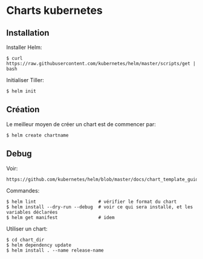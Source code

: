 # Charts kubernetes

## Installation

Installer Helm:

    $ curl https://raw.githubusercontent.com/kubernetes/helm/master/scripts/get | bash
    
Initialiser Tiller:

    $ helm init
    

## Création

Le meilleur moyen de créer un chart est de commencer par:

    $ helm create chartname


## Debug

Voir: 

    https://github.com/kubernetes/helm/blob/master/docs/chart_template_guide/debugging.md
    
Commandes:

    $ helm lint                       # vérifier le format du chart
    $ helm install --dry-run --debug  # voir ce qui sera installé, et les variables déclarées
    $ helm get manifest               # idem
    
Utiliser un chart:
  
    $ cd chart_dir
    $ helm dependency update    
    $ helm install . --name release-name
    
    
         